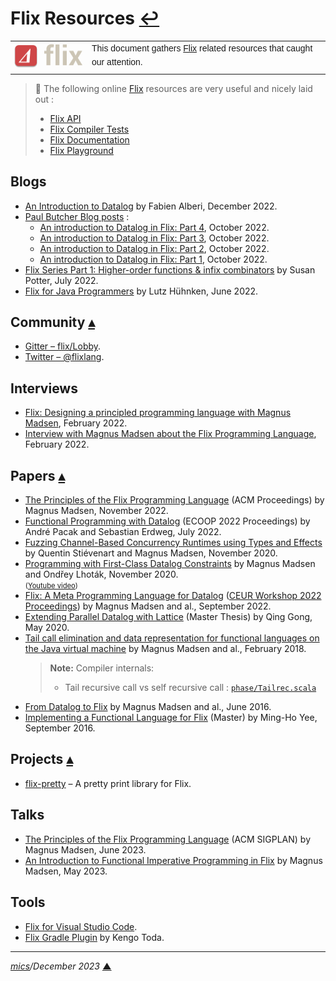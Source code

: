 # <span id="top">Flix Resources</span> <span style="size:25%;"><a href="README.md">↩</a></span>

<table style="font-family:Helvetica,Arial;line-height:1.6;">
  <tr>
  <td style="border:0;padding:0 10px 0 0;;min-width:120px;"><a href="https://flix.dev/" rel="external"><img src="./docs/images/flix-logo.png" width="120" alt="Flix project"/></a></td>
  <td style="border:0;padding:0;vertical-align:text-top;">This document gathers <a href="https://flix.dev/" rel="external">Flix</a> related resources that caught our attention.
  </td>
  </tr>
</table>

> **:mag_right:** The following online [Flix] resources are very useful and nicely laid out :
> - [Flix API][flix_api]
> - [Flix Compiler Tests][flix_compiler_tests]
> - [Flix Documentation][flix_doc]
> - [Flix Playground][flix_playground]

<!--
## <span id="articles">Articles</span>
-->

## <span id="blogs">Blogs</span>

- [An Introduction to Datalog](https://blogit.michelin.io/an-introduction-to-datalog/) by Fabien Alberi, December 2022.
- [Paul Butcher Blog posts](https://paulbutcher.com/blog/) :
  - [An introduction to Datalog in Flix: Part 4](https://paulbutcher.com/blog/2022/datalog4/), October 2022.
  - [An introduction to Datalog in Flix: Part 3](https://paulbutcher.com/blog/2022/datalog3/), October 2022.
  - [An introduction to Datalog in Flix: Part 2](https://paulbutcher.com/blog/2022/datalog2/), October 2022.
  - [An introduction to Datalog in Flix: Part 1](https://paulbutcher.com/blog/2022/datalog1/), October 2022.
- [Flix Series Part 1: Higher-order functions & infix combinators][blog_potter] by Susan Potter, July 2022.
- [Flix for Java Programmers][blog_huehnken] by Lutz Hühnken, June 2022.

## <span id="community">Community</span> [**&#x25B4;**](#top)

- [Gitter &ndash; flix/Lobby](https://gitter.im/flix/Lobby).
- [Twitter &ndash; @flixlang](https://twitter.com/flixlang).

## <span id="interviews">Interviews</span>

- [Flix: Designing a principled programming language with Magnus Madsen][anchor_flix], February 2022.
- [Interview with Magnus Madsen about the Flix Programming Language][infoq_flix], February 2022.

## <span id="papers">Papers</span> [**&#x25B4;**](#top)
<!-- https://www.accentletters.com/accent-a.html -->

- [The Principles of the Flix Programming Language][paper_madsen_nov_2022] (ACM Proceedings) by Magnus Madsen, November 2022.
- [Functional Programming with Datalog][paper_pacak_2022] (ECOOP 2022 Proceedings) by André Pacak and Sebastian Erdweg, July 2022.
- [Fuzzing Channel-Based Concurrency Runtimes using Types and Effects](https://dl.acm.org/doi/10.1145/3428254) by Quentin Stiévenart and Magnus Madsen, November 2020.
- [Programming with First-Class Datalog Constraints](https://dl.acm.org/doi/10.1145/3428193) by Magnus Madsen and Ondřey Lhoták, November 2020.<br><span style="font-size:80%;">(<a href="https://www.youtube.com/watch?v=ikVZrivln8c" rel="external">Youtube video</a>)</span>
- [Flix: A Meta Programming Language for Datalog][paper_madsen_sep_2022] ([CEUR Workshop 2022 Proceedings](https://ceur-ws.org/Vol-3203/)) by Magnus Madsen and al., September 2022.
- [Extending Parallel Datalog with Lattice](https://www.cse.psu.edu/~gxt29/papers/) (Master Thesis) by Qing Gong, May 2020.
- [Tail call elimination and data representation for functional languages on the Java virtual machine][paper_madsen_2018] by Magnus Madsen and al., February 2018.
  > **Note:** Compiler internals:
  > - Tail recursive call vs self recursive call : [`phase/Tailrec.scala`](https://github.com/flix/flix/blob/master/main/src/ca/uwaterloo/flix/language/phase/Tailrec.scala#L91)
- [From Datalog to Flix][paper_madsen_2016] by Magnus Madsen and al., June 2016.
- [Implementing a Functional Language for Flix][paper_yee_sep_2016] (Master) by Ming-Ho Yee, September 2016.

## <span id="projects">Projects</span> [**&#x25B4;**](#top)

- [flix-pretty](https://github.com/stephentetley/flix-pretty) &ndash; A pretty print library for Flix.

## <span id="talks">Talks</span>

 - [The Principles of the Flix Programming Language](https://www.youtube.com/watch?v=RNZeAmp1EaA) (ACM SIGPLAN) by Magnus Madsen, June 2023.
- [An Introduction to Functional Imperative Programming in Flix](https://gotoaarhus.com/2023/sessions/2497/an-introduction-to-functional-imperative-programming-in-flix) by Magnus Madsen, May 2023.

## <span id="tools">Tools</span>

- [Flix for Visual Studio Code][vscode-flix].
- [Flix Gradle Plugin](https://github.com/KengoTODA/flix-gradle-plugin) by Kengo Toda.

***

*[mics](https://lampwww.epfl.ch/~michelou/)/December 2023* [**&#9650;**](#top)
<span id="bottom">&nbsp;</span>

<!-- href links -->

[anchor_flix]: https://anchor.fm/happypathprogramming/episodes/54-Flix-Designing-a-principled-programming-language-with-Magnus-Madsen-e1dueb2
[blog_huehnken]: https://www.reactivesystems.eu/2022/06/24/flix-for-java-programmers.html
[blog_potter]: https://www.susanpotter.net/software/flix-series-part-1-higher-order-functions-infix-combinators/
[flix]: https://flix.dev/
[flix_api]: https://api.flix.dev/
[flix_doc]: https://doc.flix.dev/
[flix_compiler_tests]: https://github.com/flix/flix/blob/master/main/test/flix/README.md
[flix_playground]: https://play.flix.dev/
[infoq_flix]: https://www.infoq.com/news/2022/02/flix-programming-language/
[paper_madsen_nov_2022]: https://dl.acm.org/doi/10.1145/3563835.3567661
[paper_madsen_sep_2022]: https://ceur-ws.org/Vol-3203/
[paper_madsen_2018]: https://dl.acm.org/doi/10.1145/3178372.3179499
[paper_madsen_2016]: https://cs.au.dk/~magnusm/papers/pldi16/paper.pdf
[paper_pacak_2022]: https://drops.dagstuhl.de/opus/volltexte/2022/16235/
[paper_yee_sep_2016]: https://uwspace.uwaterloo.ca/recent-submissions?offset=8316
[vscode-flix]: https://github.com/flix/vscode-flix
